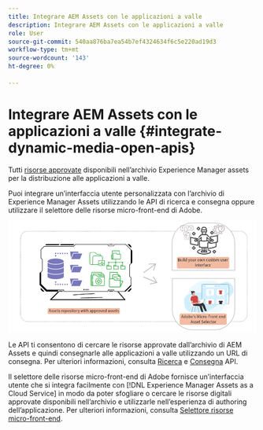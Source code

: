 ```yaml
---
title: Integrare AEM Assets con le applicazioni a valle
description: Integrare AEM Assets con le applicazioni a valle
role: User
source-git-commit: 540aa876ba7ea54b7ef4324634f6c5e220ad19d3
workflow-type: tm+mt
source-wordcount: '143'
ht-degree: 0%

---
```


# Integrare AEM Assets con le applicazioni a valle {#integrate-dynamic-media-open-apis}

Tutti [risorse approvate](approve-assets.md) disponibili nell’archivio Experience Manager assets per la distribuzione alle applicazioni a valle.

Puoi integrare un’interfaccia utente personalizzata con l’archivio di Experience Manager Assets utilizzando le API di ricerca e consegna oppure utilizzare il selettore delle risorse micro-front-end di Adobe.

![Integrazione con l’archivio AEM Assets](assets/asset-selector-integration.png)

Le API ti consentono di cercare le risorse approvate dall’archivio di AEM Assets e quindi consegnarle alle applicazioni a valle utilizzando un URL di consegna. Per ulteriori informazioni, consulta [Ricerca](/help/assets/search-assets-api.md) e [Consegna](/help/assets/deliver-assets-apis.md) API.

Il selettore delle risorse micro-front-end di Adobe fornisce un’interfaccia utente che si integra facilmente con [!DNL Experience Manager Assets as a Cloud Service] in modo da poter sfogliare o cercare le risorse digitali approvate disponibili nell’archivio e utilizzarle nell’esperienza di authoring dell’applicazione. Per ulteriori informazioni, consulta [Selettore risorse micro-front-end](/help/assets/asset-selector.md).


